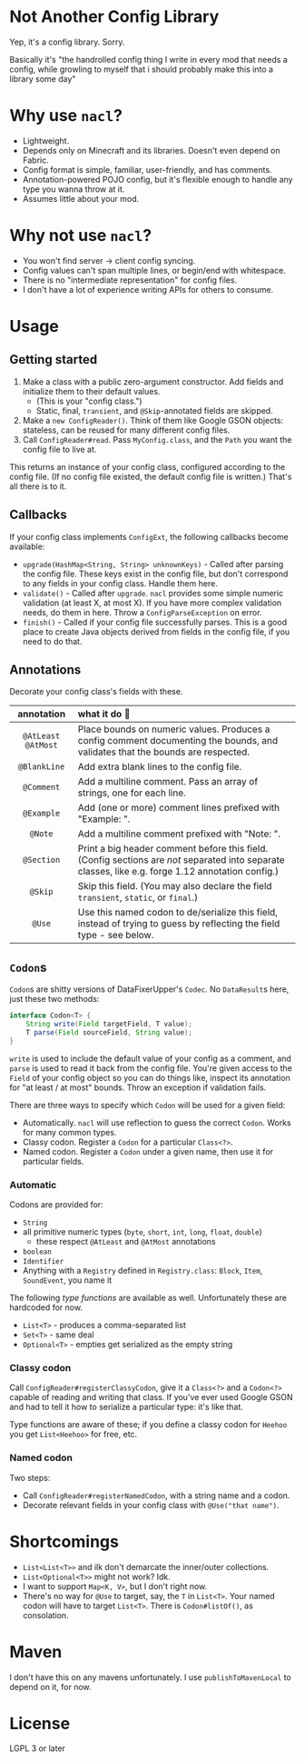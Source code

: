 # Not Another Config Library

Yep, it's a config library. Sorry.

Basically it's "the handrolled config thing I write in every mod that needs a config, while growling to myself that i should probably make this into a library some day"

# Why use `nacl`?

* Lightweight.
* Depends only on Minecraft and its libraries. Doesn't even depend on Fabric.
* Config format is simple, familiar, user-friendly, and has comments.
* Annotation-powered POJO config, but it's flexible enough to handle any type you wanna throw at it.
* Assumes little about your mod.

# Why not use `nacl`?

* You won't find server -> client config syncing.
* Config values can't span multiple lines, or begin/end with whitespace.
* There is no "intermediate representation" for config files.
* I don't have a lot of experience writing APIs for others to consume.

# Usage

## Getting started

1. Make a class with a public zero-argument constructor. Add fields and initialize them to their default values.
	* (This is your "config class.")
	* Static, final, `transient`, and `@Skip`-annotated fields are skipped.
2. Make a `new ConfigReader()`. Think of them like Google GSON objects: stateless, can be reused for many different config files.
3. Call `ConfigReader#read`. Pass `MyConfig.class`, and the `Path` you want the config file to live at.

This returns an instance of your config class, configured according to the config file. (If no config file existed, the default config file is written.) That's all there is to it.

## Callbacks

If your config class implements `ConfigExt`, the following callbacks become available:

* `upgrade(HashMap<String, String> unknownKeys)` - Called after parsing the config file. These keys exist in the config file, but don't correspond to any fields in your config class. Handle them here.
* `validate()` - Called after `upgrade`. `nacl` provides some simple numeric validation (at least X, at most X). If you have more complex validation needs, do them in here. Throw a `ConfigParseException` on error.
* `finish()` - Called if your config file successfully parses. This is a good place to create Java objects derived from fields in the config file, if you need to do that.

## Annotations

Decorate your config class's fields with these.

| annotation           | what it do :eyes: |
| :------------------: | :---------------- |
| `@AtLeast` `@AtMost` | Place bounds on numeric values. Produces a config comment documenting the bounds, and validates that the bounds are respected. |
| `@BlankLine`         | Add extra blank lines to the config file. |
| `@Comment`           | Add a multiline comment. Pass an array of strings, one for each line. |
| `@Example`           | Add (one or more) comment lines prefixed with "Example: ". |
| `@Note`              | Add a multiline comment prefixed with "Note: ". |
| `@Section`           | Print a big header comment before this field. (Config sections are *not* separated into separate classes, like e.g. forge 1.12 annotation config.) |
| `@Skip`              | Skip this field. (You may also declare the field `transient`, `static`, or `final`.) |
| `@Use`               | Use this named codon to de/serialize this field, instead of trying to guess by reflecting the field type - see below. |

## `Codon`s

`Codon`s are shitty versions of DataFixerUpper's `Codec`. No `DataResult`s here, just these two methods:

```java
interface Codon<T> {
	String write(Field targetField, T value);
	T parse(Field sourceField, String value);
}
```

`write` is used to include the default value of your config as a comment, and `parse` is used to read it back from the config file. You're given access to the `Field` of your config object so you can do things like, inspect its annotation for "at least / at most" bounds. Throw an exception if validation fails.

There are three ways to specify which `Codon` will be used for a given field:

* Automatically. `nacl` will use reflection to guess the correct `Codon`. Works for many common types.
* Classy codon. Register a `Codon` for a particular `Class<?>`.
* Named codon. Register a `Codon` under a given name, then use it for particular fields.

### Automatic

Codons are provided for:

* `String`
* all primitive numeric types (`byte`, `short`, `int`, `long`, `float`, `double`)
	* these respect `@AtLeast` and `@AtMost` annotations
* `boolean`
* `Identifier`
* Anything with a `Registry` defined in `Registry.class`: `Block`, `Item`, `SoundEvent`, you name it

The following *type functions* are available as well. Unfortunately these are hardcoded for now.

* `List<T>` - produces a comma-separated list
* `Set<T>` - same deal
* `Optional<T>` - empties get serialized as the empty string

### Classy codon

Call `ConfigReader#registerClassyCodon`, give it a `Class<?>` and a `Codon<?>` capable of reading and writing that class. If you've ever used Google GSON and had to tell it how to serialize a particular type: it's like that.

Type functions are aware of these; if you define a classy codon for `Heehoo` you get `List<Heehoo>` for free, etc.

### Named codon

Two steps:

* Call `ConfigReader#registerNamedCodon`, with a string name and a codon.
* Decorate relevant fields in your config class with `@Use("that name")`.

# Shortcomings

* `List<List<T>>` and ilk don't demarcate the inner/outer collections.
* `List<Optional<T>>` might not work? Idk.
* I want to support `Map<K, V>`, but I don't right now.
* There's no way for `@Use` to target, say, the `T` in `List<T>`. Your named codon will have to target `List<T>`. There is `Codon#listOf()`, as consolation.

# Maven

I don't have this on any mavens unfortunately. I use `publishToMavenLocal` to depend on it, for now.

# License

LGPL 3 or later